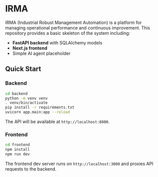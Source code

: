 # IRMA

IRMA (Industrial Robust Management Automation) is a platform for managing operational performance and continuous improvement. This repository provides a basic skeleton of the system including:

- **FastAPI backend** with SQLAlchemy models
- **Next.js frontend**
- Simple AI agent placeholder

## Quick Start

### Backend

```bash
cd backend
python -m venv venv
. venv/bin/activate
pip install -r requirements.txt
uvicorn app.main:app --reload
```

The API will be available at `http://localhost:8000`.

### Frontend

```bash
cd frontend
npm install
npm run dev
```

The frontend dev server runs on `http://localhost:3000` and proxies API requests to the backend.
